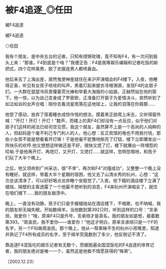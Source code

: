 # 被F4追逐_◎任田

被F4追逐

被F4追逐

◎任田

我有个朋友，是中央五台的记者，只知有铿锵玫瑰，竟不知有F4，有一次问到我头上来：“那谁，F4到底是个啥？”我便正告：F4是我等娱乐编辑和记者吃饭的新把式，四个花样美男，脱了衣服连男人都喷鼻血。

他后来去了上海出差，居然鬼使神差就住在来沪开演唱会的F4楼下。入夜，他睡得正香，听见有女孩子吱吱的叫声，黑着灯起来披衣寻根溯源，发现F4的女扇子们，一大群在瑟瑟冷风里攥着荧光棒和举着大海报的小姑娘，正赫然站在他的窗下。他一惊，以为自己变身成了罗密欧，正准备打开窗子为爱情决斗，突然听到了如泣如诉的女声合唱：陪你去看流星雨落在这地球上，让我的泪落在你肩膀……

他受了感动，放弃了穿着睡衣成惊作怪的想法，摸着黑正欲爬上床去，又听得窗外喊：“开灯！开灯！开灯！”数声，而楼上的真F4们却没有一点反应，似乎他们对扇子们这样的闹法已经司空见惯。我这个朋友，虽然算不上是一个高尚的人纯粹的人，但起码是个毫不利己专门利人的人，他心想：反正宾馆的电也不用我付钱，那些小女孩不就是想看看开灯嘛！于是他毫不犹豫地揿亮了灯钮，楼下立即爆发出一阵快乐的欢呼.他又想想这样做还是不好，很快又熄了灯，楼下就爆出一阵埋怨的哎呦.于是他再开灯，再熄灯，又开灯，又熄灯……就这样，忽明忽暗地，和孩子们玩了大半个晚上。

之后，他又领命到广州采访，很“不幸”，再次和F4“对撞成功”，又整整一个晚上没有睡好。就这样，带着大半个星期的宿困，他又去了山清水秀的杭州，心想：“这次总该清净了，可以好好喝点龙井睡个安稳觉了。”入夜，他下榻的酒店楼下立满了蜡烛，隔壁的主客透露了一个他最不想听到的消息，F4来杭州开演唱会了，就住在咱们楼下……我的朋友崩溃中。

晚上，一直没有动静，孩子们只是手握蜡烛站在酒店楼下，不唱歌，也不呐喊，我的朋友却无端失眠，开始数绵羊。当他数到第392只时，听到这样的口号：“言承旭，我爱你！”哦，原来F4只是外号，言承旭才是真名，我的朋友如是想，接着数第393。“周渝民，我不爱你——谁爱你！”他这才明白，原来言承旭只是一个F的名字，另一个F叫做周渝民。那个晚上，他从一帮素昧平生的杭州小孩嘴里，知道并熟记了F4所有成员的名字，至于绵羊究竟数到了多少，他反倒记不清了。

靠追逐F4混饭吃的娱乐记者有无数个，而被跑遍全国混饭吃的F4追逐的体育记者，我的朋友绝对是唯一一个，虽然这是他极不情愿获得的“殊荣”。

（2002.12.23）